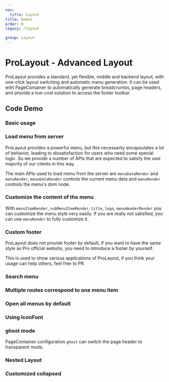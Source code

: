 ```yaml
---
nav:
  title: Layout
title: Demos
order: 0
legacy: /layout

group: Layout
---
```


# ProLayout - Advanced Layout

ProLayout provides a standard, yet flexible, middle and backend layout, with one-click layout switching and automatic menu generation. It can be used with PageContainer to automatically generate breadcrumbs, page headers, and provide a low-cost solution to access the footer toolbar.

## Code Demo

### Basic usage

<code src="../../../demos/layout/base.tsx" iframe="650"></code>

### Load menu from server

ProLayout provides a powerful menu, but this necessarily encapsulates a lot of behavior, leading to dissatisfaction for users who need some special logic. So we provide a number of APIs that are expected to satisfy the vast majority of our clients in this way.

The main APIs used to load menu from the server are `menuDataRender` and `menuRender`, `menuDataRender` controls the current menu data and `menuRender` controls the menu's dom node.

<code src="../../../demos/layout/dynamicMenu.tsx" iframe="580"></code>


### Customize the content of the menu

With `menuItemRender`, `subMenuItemRender`, `title`, `logo`, `menuHeaderRender` you can customize the menu style very easily. If you are really not satisfied, you can use `menuRender` to fully customize it.

<code src="../../../demos/layout/customizeMenu.tsx" iframe="580"></code>

### Custom footer

ProLayout does not provide footer by default, if you want to have the same style as Pro official website, you need to introduce a footer by yourself.

<code src="../../../demos/layout/footer.tsx" iframe="580"></code>

This is used to show various applications of ProLayout, if you think your usage can help others, feel free to PR.

### Search menu

<code src="../../../demos/layout/searchMenu.tsx" iframe="580"></code>

### Multiple routes correspond to one menu item

<code src="../../../demos/layout/MultipleMenuOnePath.tsx" iframe="580"></code>

### Open all menus by default

<code src="../../../demos/layout/DefaultOpenAllMenu.tsx" iframe="580"></code>

### Using IconFont

<code src="../../../demos/layout/IconFont.tsx" iframe="580"></code>

### ghost mode

PageContainer configuration `ghost` can switch the page header to transparent mode.

<code src="../../../demos/layout/ghost.tsx" iframe="580"></code>

### Nested Layout

<code src="../../../demos/layout/Nested.tsx" iframe="580"></code>

### Customized collapsed

<code src="../../../demos/layout/customize-collapsed.tsx" iframe="580"></code>
